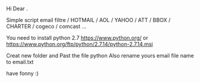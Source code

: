 Hi Dear .


Simple script email filtre / HOTMAIL / AOL / YAHOO / ATT / BBOX / CHARTER / cogeco / comcast ...


You need to install python 2.7 
https://www.python.org/
or
https://www.python.org/ftp/python/2.7.14/python-2.7.14.msi


Creat new folder and Past the file python
Also
rename yours email file name to email.txt


have fonny :)

